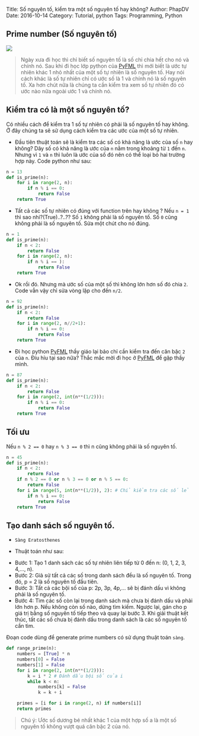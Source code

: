 Title: Số nguyên tố, kiểm tra một số nguyên tố hay không?
Author: PhapDV
Date: 2016-10-14
Category: Tutorial, python
Tags: Programming, Python

## Prime number (Số nguyên tố)
![](https://upload.wikimedia.org/wikipedia/commons/b/b8/Animation_Sieb_des_Eratosthenes_%28vi%29.gif)
> Ngày xưa đi học thì chỉ biết số nguyên tố là số chỉ chia hết cho nó và chính nó. Sau khi đi học lớp python của [PyFML](http://pymi.vn) thì mới biết là ước tự nhiên khác 1 nhỏ nhất của một số tự nhiên là số nguyên tố. Hay nói cách khác là số tự nhiên chỉ có ước số là 1 và chính nó là số nguyên tố. Xa hơn chút nữa là chúng ta cần kiểm tra xem số tự nhiên đó có ước nào nữa ngoài ước 1 và chính nó.

## Kiểm tra có là một số nguyên tố?
Có nhiều cách để kiểm tra 1 số tự nhiên có phải là số nguyên tố hay không. Ở đây chúng ta sẽ sử dụng cách kiểm tra các ước của một số tự nhiên.

+ Đầu tiên thuật toán sẽ là kiểm tra các số có khả năng là ước của số `n` hay không? Dãy số có khả năng là ước của `n` nằm trong khoảng từ `1` đến `n`. Nhưng vì `1` và `n` thì luôn là ước của số đó nên có thể loại bỏ hai trường hợp này. Code python như sau:

```python
n = 13
def is_prime(n):
    for i in range(2, n):
        if n % i == 0:
            return False
    return True
```
+ Tất cả các số tự nhiên có đúng với function trên hay không ? Nếu `n = 1` thì sao nhỉ?(True)..?..?? Số `1` không phải là số nguyên tố. Số `0` cũng không phải là số nguyên tố. Sửa một chút cho nó đúng.

```python
n = 1
def is_prime(n):
    if n < 2:
        return False
    for i in range(2, n):
        if n % i == ):
            return False
    return True
```
+ Ok rồi đó. Nhưng mà ước số của một số thì không lớn hơn số đó chia `2`. Code vẫn vậy chỉ  sửa vòng lặp cho đến `n/2`.

```python
n = 92
def is_prime(n):
    if n < 2:
        return False
    for i in range(2, n//2+1):
        if n % i == 0:
            return False
    return True
```
+ Đi học python [PyFML](http://pymi.vn) thầy giáo lại bảo chỉ cần kiểm tra đến căn bậc `2` của `n`. Đíu hỉu tại sao nữa? Thắc mắc mời đi học ở [PyFML](http://pymi.vn/python) để gặp thầy mình.

```python
n = 87
def is_prime(n):
    if n < 2:
        return False
    for i in range(2, int(n**(1/2))):
        if n % i == 0:
            return False
    return True
```
## Tối ưu
Nếu `n % 2 == 0` hay `n % 3 == 0` thì n cũng không phải là số nguyên tố.

```python
n = 45
def is_prime(n):
    if n < 2:
        return False
    if n % 2 == 0 or n % 3 == 0 or n % 5 == 0:
        return False
    for i in range(5, int(n**(1/2)), 2): # Chỉ kiểm tra các số lẻ
        if n % i == 0:
            return False
    return True
```

## Tạo danh sách số nguyên tố.

+ `Sàng Eratosthenes`

+ Thuật toán như sau:
 - Bước 1: Tạo 1 danh sách các số tự nhiên liên tiếp từ 0 đến n: (0, 1, 2, 3, 4,..., n).
 - Bước 2: Giả sử tất cả các số trong danh sách đều là số nguyên tố. Trong đó, p = 2 là số nguyên tố đầu tiên.
 - Bước 3: Tất cả các bội số của p: 2p, 3p, 4p,... sẽ bị đánh dấu vì không phải là số nguyên tố.
 - Bước 4: Tìm các số còn lại trong danh sách mà chưa bị đánh dấu và phải lớn hơn p. Nếu không còn số nào, dừng tìm kiếm. Ngược lại, gán cho p giá trị bằng số nguyên tố tiếp theo và quay lại bước 3.
Khi giải thuật kết thúc, tất các số chưa bị đánh dấu trong danh sách là các số nguyên tố cần tìm.

Đoạn code dùng để generate prime numbers có sử dụng thuật toán `sàng`.

```python
def range_prime(n):
    numbers = [True] * n
    numbers[0] = False
    numbers[1] = False
    for i in range(2, int(n**(1/2))):
        k = i * 2 # Đánh dấu bội số của i
        while k < n:
            numbers[k] = False
            k = k + i

    primes = [i for i in range(2, n) if numbers[i]]
    return primes
```
> Chú ý:
> Ước số dương bé nhất khác 1 của một hợp số a là một số nguyên tố không vượt quá căn bậc 2 của nó.
